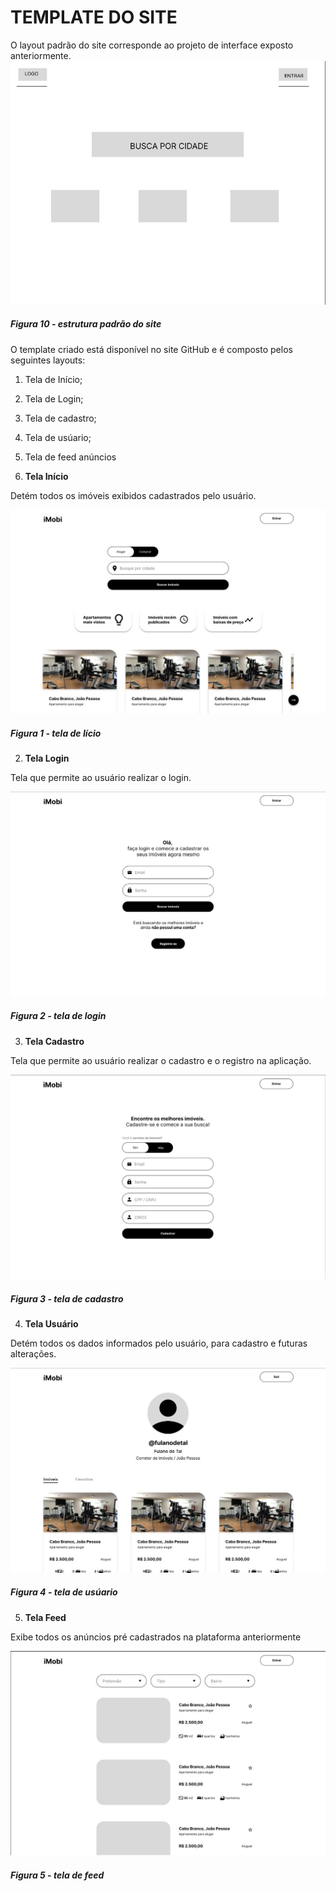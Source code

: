 # TEMPLATE DO SITE 

O layout padrão do site corresponde ao projeto de interface exposto anteriormente.
![alt text](/docs/img/INICIO.jpg)
##### *Figura 10 - estrutura padrão do site*

O template criado está disponível no site GitHub e é composto pelos seguintes layouts:

1. Tela de Início;  

2. Tela de Login;  

3. Tela de cadastro;  

4. Tela de usúario;  

4. Tela de feed anúncios

1. **Tela Início**

Detém todos os imóveis exibidos cadastrados pelo usuário.  

![alt text](/docs/img/w1.jpg)
##### *Figura 1 - tela de Iício*

2. **Tela Login**

Tela que permite ao usuário realizar o login.

![alt text](/docs/img/loginwire.jpg)
##### *Figura 2 - tela de login*

3. **Tela Cadastro**

Tela que permite ao usuário realizar o cadastro e o registro na aplicação.


![alt text](/docs/img/w5.jpg)
##### *Figura 3 - tela de cadastro*

4. **Tela Usuário**

Detém todos os dados informados pelo usuário, para cadastro e futuras alterações.  


![alt text](/docs/img/w3.jpg)
##### *Figura 4 - tela de usúario*

5. **Tela Feed**

Exibe todos os anúncios pré cadastrados na plataforma anteriormente

![alt text](/docs/img/w4.jpg)
##### *Figura 5 - tela de feed*